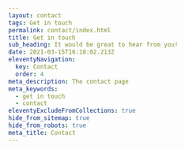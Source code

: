 ```yaml
---
layout: contact
tags: Get in touch
permalink: contact/index.html
title: Get in touch
sub_heading: It would be great to hear from you!
date: 2021-03-15T16:18:02.213Z
eleventyNavigation:
  key: Contact
  order: 4
meta_description: The contact page
meta_keywords:
  - get in touch
  - contact
eleventyExcludeFromCollections: true
hide_from_sitemap: true
hide_from_robots: true
meta_title: Contact
---
```

